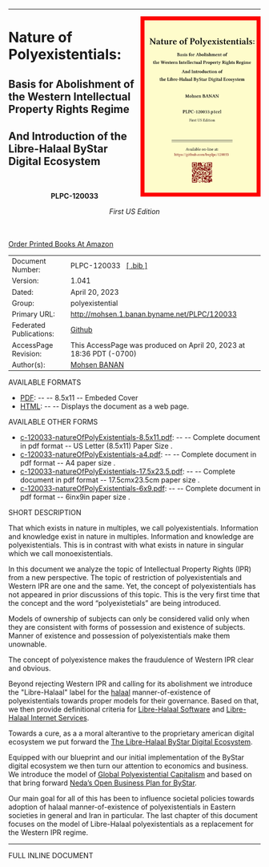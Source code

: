 ------------------------------------------------------------------------

<img align="right"  height="360" src="./images/frontCover-1.jpg">

# Nature of Polyexistentials:

## Basis for Abolishment of the Western Intellectual Property Rights Regime

## And Introduction of the Libre-Halaal ByStar Digital Ecosystem

<br/>
<p align="center"><b>PLPC-120033</b></p>

<p align="center"><i>First US Edition</i></p>

<br/><br/>
<a href="./cite/PLPC-120033.bib">Order Printed Books At Amazon</a>
<br/> 
<table>
<tbody>
<tr class="odd">
<td>Document Number:</td>
<td>PLPC-120033   <a href="./cite/PLPC-120033.bib">[ .bib ]</a></td>
</tr>
<tr class="even">
<td>Version:</td>
<td>1.041</td>
</tr>
<tr class="odd">
<td>Dated:</td>
<td>April 20, 2023</td>
</tr>
<tr class="even">
<td>Group:</td>
<td>polyexistential</td>
</tr>
<tr class="odd">
<td>Primary URL:</td>
<td><a href="http://mohsen.1.banan.byname.net/PLPC/120033">http://mohsen.1.banan.byname.net/PLPC/120033</a></td>
</tr>
<tr class="even">
<td>Federated Publications:</td>
<td><a href="https://github.com/bxplpc/120033">Github</a> </td>
</tr>
<tr class="odd">
<td>AccessPage Revision:</td>
<td>This AccessPage was produced on April 20, 2023 at 18:36 PDT (-0700)</td>
</tr>
<tr class="even">
<td>Author(s):</td>
<td><a href="http://mohsen.1.banan.byname.net/contact">Mohsen BANAN</a></td>
</tr>
</tbody>
</table>

AVAILABLE FORMATS  

-   [PDF](./pdf/c-120033-1_04-book-8.5x11-col-emb-pub.pdf):
    -- -- 8.5x11 -- Embeded Cover
-   [HTML](/content/generated/doc.free/mohsen/PLPC/120033/current/articleEnFa/index.html):
    -- -- Displays the document as a web page.

AVAILABLE OTHER FORMS  

-   [c-120033-natureOfPolyExistentials-8.5x11.pdf](/content/generated/doc.free/mohsen/PLPC/120033/current/c-120033-natureOfPolyExistentials-8.5x11.pdf):
    -- -- Complete document in pdf format -- US Letter (8.5x11) Paper
    Size .
-   [c-120033-natureOfPolyExistentials-a4.pdf](/content/generated/doc.free/mohsen/PLPC/120033/current/c-120033-natureOfPolyExistentials-a4.pdf):
    -- -- Complete document in pdf format -- A4 paper size .
-   [c-120033-natureOfPolyExistentials-17.5x23.5.pdf](/content/generated/doc.free/mohsen/PLPC/120033/current/c-120033-natureOfPolyExistentials-17.5x23.5.pdf):
    -- -- Complete document in pdf format -- 17.5cmx23.5cm paper size .
-   [c-120033-natureOfPolyExistentials-6x9.pdf](/content/generated/doc.free/mohsen/PLPC/120033/current/c-120033-natureOfPolyExistentials-6x9.pdf):
    -- -- Complete document in pdf format -- 6inx9in paper size .

SHORT DESCRIPTION  

That which exists in nature in multiples, we call polyexistentials.
Information and knowledge exist in nature in multiples. Information and
knowledge are polyexistentials. This is in contrast with what exists in
nature in singular which we call monoexistentials.

In this document we analyze the topic of Intellectual Property Rights
(IPR) from a new perspective. The topic of restriction of
polyexistentials and Western IPR are one and the same. Yet, the concept
of polyexistentials has not appeared in prior discussions of this topic.
This is the very first time that the concept and the word
“polyexistetials” are being introduced.

Models of ownership of subjects can only be considered valid only when
they are consistent with forms of possession and existence of subjects.
Manner of existence and possession of polyexistentials make them
unownable.

The concept of polyexistence makes the fraudulence of Western IPR clear
and obvious.

Beyond rejecting Western IPR and calling for its abolishment we
introduce the "Libre-Halaal" label for the
[halaal](http://mohsen.1.banan.byname.net/PLPC/120039)
manner-of-existence of polyexistentials towards proper models for their
governance. Based on that, we then provide definitional criteria for
[Libre-Halaal Software](http://www.halaalsoftware.org) and [Libre-Halaal
Internet Services](http://www.libreservices.org).

Towards a cure, as a a moral alterantive to the proprietary american
digital ecosystem we put forward the [The Libre-Halaal ByStar Digital
Ecosystem](http://www.by-star.net).

Equipped with our blueprint and our initial implementation of the ByStar
digital ecosystem we then turn our attention to economics and business.
We introduce the model of [Global Polyexistential
Capitalism](http://www.by-star.net/PLPC/120042) and based on that bring
forward [Neda’s Open Business Plan for
ByStar](http://www.neda.com/strategicVision/businessPlan).

Our main goal for all of this has been to influence societal policies
towards adoption of halaal manner-of-existence of polyexistentials in
Eastern societies in general and Iran in particular. The last chapter of
this document focuses on the model of Libre-Halaal polyexistentials as a
replacement for the Western IPR regime.

  
  

  
  

------------------------------------------------------------------------

FULL INLINE DOCUMENT

  
